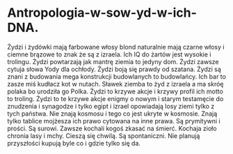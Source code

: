 # Antropologia-w-sow-yd-w-ich-DNA.
Żydzi i żydówki mają farbowane włosy blond naturalnie mają czarne włosy i ciemne brązowe to znak że są z izraela. Ich IQ do żartów jest wysokie i trolingu. Żydzi powtarzają jak mantrę ziemia to jedyny dom. Żydzi zawsze cytuja słowa Yody dla ochłody. Żydzi boją się prawdy od szatana. Żydzi są znani z budowania mega konstrukcji budowlanych to budowlańcy. Ich bar to zasze miś kudłacz kot w nutach. Sławek ziemba to żyd z izraela a ma skróę polaka bo urodziła go Polka. Żydzi to krzywe akcje i krzywy profil ich motto to troling. Żydzi to te krzywe akcje enigmy o nowym i starym testamęcie do znudzenia i synagodze i tylko egipt i izrael opowiadają losy ziemi tylko z tych państwa. Nie znają kosmosu i tego co jest ukryte w kosmosie. Znają tylko tablice mojżesza ich prawo cytowana na inne prawa. Są prymitywni i prości. Są surowi. Zawsze kochali kogoś zkasać na śmierć. Kochaja zioło chronia lasy i mchy. Cieszą się chwilą. Są spontaniczni. Nie planują przyszłości kupują byle co i gdzie tylko się da. 
